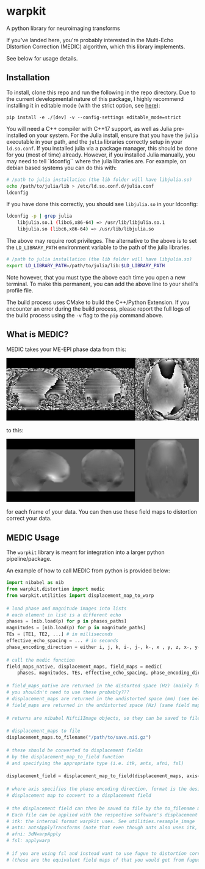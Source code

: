 # warpkit
A python library for neuroimaging transforms

If you've landed here, you're probably interested in the Multi-Echo DIstortion Correction (MEDIC) algorithm, which this library implements.

See below for usage details.

## Installation
To install, clone this repo and run the following in the repo directory. Due to the current developmental nature of this
package, I highly recommend installing it in editable mode (with the strict option, see
[here](https://setuptools.pypa.io/en/latest/userguide/development_mode.html#strict-editable-installs)):

```
pip install -e ./[dev] -v --config-settings editable_mode=strict
```
You will need a C++ compiler with C++17 support, as well as Julia pre-installed on your system. For the Julia install,
ensure that you have the `julia` executable in your path, and the `julia` libraries correctly setup in your
`ld.so.conf`. If you installed julia via a package manager, this should be done for you (most of time) already. However,
if you installed Julia manually, you may need to tell `ldconfig`` where the julia libraries are. For example, on debian
based systems you can do this with:

```bash
# /path to julia installation (the lib folder will have libjulia.so)
echo /path/to/julia/lib > /etc/ld.so.conf.d/julia.conf
ldconfig
```

If you have done this correctly, you should see `libjulia.so` in your ldconfig:

```bash
ldconfig -p | grep julia                                                                                        
	libjulia.so.1 (libc6,x86-64) => /usr/lib/libjulia.so.1
	libjulia.so (libc6,x86-64) => /usr/lib/libjulia.so
```

The above may require root privileges. The alternative to the above is to set the `LD_LIBRARY_PATH` environment
variable to the path of the julia libraries.

```bash
# /path to julia installation (the lib folder will have libjulia.so)
export LD_LIBRARY_PATH=/path/to/julia/lib:$LD_LIBRARY_PATH
```

Note however, that you must type the above each time you open a new terminal. To make this permanent, you can add the
above line to your shell's profile file.

The build process uses CMake to build the C++/Python Extension. If you encounter an error during the build process,
please report the full logs of the build process using the `-v` flag to the `pip` command above. 

## What is MEDIC?

MEDIC takes your ME-EPI phase data from this:

![phase](notes/phase.png)

to this:

![field map](notes/fmap.png)

for each frame of your data. You can then use these field maps to distortion correct your data.

## MEDIC Usage
The `warpkit` library is meant for integration into a larger python pipeline/package.

An example of how to call MEDIC from python is provided below:
```python
import nibabel as nib
from warpkit.distortion import medic
from warpkit.utilities import displacement_map_to_warp

# load phase and magnitude images into lists
# each element in list is a different echo
phases = [nib.load(p) for p in phases_paths]
magnitudes = [nib.load(p) for p in magnitude_paths]
TEs = [TE1, TE2, ...] # in milliseconds
effective_echo_spacing = ... # in seconds
phase_encoding_direction = either i, j, k, i-, j-, k-, x , y, z, x-, y-, z- 

# call the medic function
field_maps_native, displacement_maps, field_maps = medic(
    phases, magnitudes, TEs, effective_echo_spacing, phase_encoding_direction)

# field_maps_native are returned in the distorted space (Hz) (mainly for reference/debugging purposes)
# you shouldn't need to use these probably???
# displacement_maps are returned in the undistorted space (mm) (see below for usage)
# field_maps are returned in the undistorted space (Hz) (same field map output as topup/fugue, but framewise)

# returns are nibabel Nifti1Image objects, so they can be saved to file by:

# displacement_maps to file
displacement_maps.to_filename("/path/to/save.nii.gz")

# these should be converted to displacement fields
# by the displacement_map_to_field function
# and specifying the appropriate type (i.e. itk, ants, afni, fsl)

displacement_field = displacement_map_to_field(displacement_maps, axis="y", format="itk", frame=0)

# where axis specifies the phase encoding direction, format is the desired output format, and frame is the index of
# displacement map to convert to a displacement field

# the displacement field can then be saved to file by the to_filename method
# Each file can be applied with the respective software's displacement field application tool:
# itk: the internal format warpkit uses. See utilities.resample_image
# ants: antsApplyTransforms (note that even though ants also uses itk, warpkit's itk warp format is NOT equivalent)
# afni: 3dNwarpApply
# fsl: applywarp

# if you are using fsl and instead want to use fugue to distortion correction, you can use the field_maps outputs
# (these are the equivalent field maps of that you would get from fugue, but with multiple frames)
```
